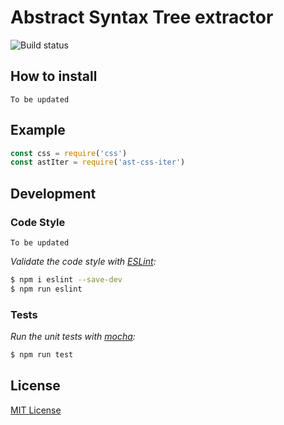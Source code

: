 # Abstract Syntax Tree extractor

![Build status](https://github.com/dophuan/ast-css-iter/workflows/Abstract%20Syntax%20Tree%20for%20CSS%20CI/badge.svg)

## How to install 

``` 
To be updated
```

## Example

```js
const css = require('css')
const astIter = require('ast-css-iter')
```

## Development

### Code Style

```
To be updated
```

*Validate the code style with [ESLint](http://eslint.org/):*
```sh
$ npm i eslint --save-dev
$ npm run eslint
```

### Tests

*Run the unit tests with [mocha](https://mochajs.org/):*
```sh
$ npm run test
```

## License

[MIT License](https://github.com/dophuan/ast-css-iter/blob/master/LICENSE)
